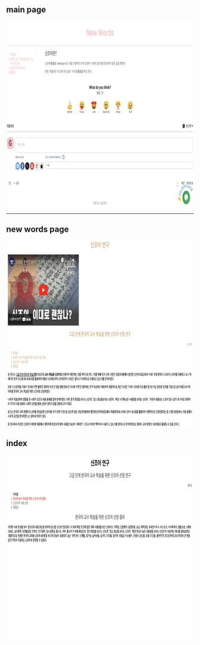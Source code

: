 ## main page

<p align="center"><img src="./images/스크린샷 2025-01-02 오후 7.02.07.png" width="500" height="500"/></p>

---

## new words page

<p align="center"><img src="./images/스크린샷 2025-01-02 오후 7.04.00.png" width="500" height="500"/></p>

## index

<p align="center"><img src="./images/스크린샷 2025-01-02 오후 7.04.48.png" width="500" height="500"/></p>
